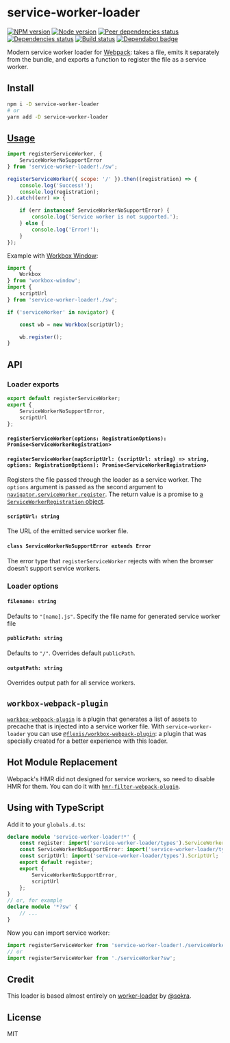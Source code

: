 # service-worker-loader

[![NPM version][npm]][npm-url]
[![Node version][node]][node-url]
[![Peer dependencies status][peer-deps]][peer-deps-url]
[![Dependencies status][deps]][deps-url]
[![Build status][build]][build-url]
[![Dependabot badge][dependabot]][dependabot-url]

[npm]: https://img.shields.io/npm/v/service-worker-loader.svg
[npm-url]: https://npmjs.com/package/service-worker-loader

[node]: https://img.shields.io/node/v/service-worker-loader.svg
[node-url]: https://nodejs.org

[peer-deps]: https://david-dm.org/mohsen1/service-worker-loader/peer-status.svg
[peer-deps-url]: https://david-dm.org/mohsen1/service-worker-loader?type=peer

[deps]: https://david-dm.org/mohsen1/service-worker-loader.svg
[deps-url]: https://david-dm.org/mohsen1/service-worker-loader

[build]: http://img.shields.io/travis/mohsen1/service-worker-loader/master.svg
[build-url]: https://travis-ci.org/mohsen1/service-worker-loader

[dependabot]: https://api.dependabot.com/badges/status?host=github&repo=mohsen1/service-worker-loader
[dependabot-url]: https://dependabot.com/

Modern service worker loader for [Webpack](https://webpack.js.org): takes a file, emits it separately from the bundle, and exports a function to register the file as a service worker.

## Install

```sh
npm i -D service-worker-loader
# or
yarn add -D service-worker-loader
```

## [Usage](https://webpack.js.org/concepts/loaders)

```js
import registerServiceWorker, {
    ServiceWorkerNoSupportError
} from 'service-worker-loader!./sw';

registerServiceWorker({ scope: '/' }).then((registration) => {
    console.log('Success!');
    console.log(registration);
}).catch((err) => {

    if (err instanceof ServiceWorkerNoSupportError) {
        console.log('Service worker is not supported.');
    } else {
        console.log('Error!');
    }
});
```

Example with [Workbox Window](https://developers.google.com/web/tools/workbox/modules/workbox-window):

```js
import {
    Workbox
} from 'workbox-window';
import {
    scriptUrl
} from 'service-worker-loader!./sw';

if ('serviceWorker' in navigator) {

    const wb = new Workbox(scriptUrl);

    wb.register();
}
```

## API

### Loader exports

```js
export default registerServiceWorker;
export {
    ServiceWorkerNoSupportError,
    scriptUrl
};
```

#### `registerServiceWorker(options: RegistrationOptions): Promise<ServiceWorkerRegistration>`

#### `registerServiceWorker(mapScriptUrl: (scriptUrl: string) => string, options: RegistrationOptions): Promise<ServiceWorkerRegistration>`

Registers the file passed through the loader as a service worker. The `options` argument is passed as the second argument to [`navigator.serviceWorker.register`](https://developer.mozilla.org/en-US/docs/Web/API/ServiceWorkerContainer/register). The return value is a promise to [a `ServiceWorkerRegistration` object](https://developer.mozilla.org/en-US/docs/Web/API/ServiceWorkerRegistration).

#### `scriptUrl: string`

The URL of the emitted service worker file.

#### `class ServiceWorkerNoSupportError extends Error`

The error type that `registerServiceWorker` rejects with when the browser doesn’t support service workers.

### Loader options

#### `filename: string`

Defaults to `"[name].js"`. Specify the file name for generated service worker file

#### `publicPath: string`

Defaults to `"/"`. Overrides default `publicPath`. 

#### `outputPath: string`

Overrides output path for all service workers.

## `workbox-webpack-plugin`

[`workbox-webpack-plugin`](https://developers.google.com/web/tools/workbox/modules/workbox-webpack-plugin) is a plugin that generates a list of assets to precache that is injected into a service worker file. With `service-worker-loader` you can use [`@flexis/workbox-webpack-plugin`](https://github.com/TrigenSoftware/flexis-workbox-webpack-plugin): a plugin that was specially created for a better experience with this loader.

## Hot Module Replacement

Webpack's HMR did not designed for service workers, so need to disable HMR for them. You can do it with [`hmr-filter-webpack-plugin`](https://github.com/TrigenSoftware/hmr-filter-webpack-plugin#usage).

## Using with TypeScript

Add it to your `globals.d.ts`:

```ts
declare module 'service-worker-loader!*' {
    const register: import('service-worker-loader/types').ServiceWorkerRegister;
    const ServiceWorkerNoSupportError: import('service-worker-loader/types').ServiceWorkerNoSupportError;
    const scriptUrl: import('service-worker-loader/types').ScriptUrl;
    export default register;
    export {
        ServiceWorkerNoSupportError,
        scriptUrl
    };
}
// or, for example
declare module '*?sw' {
    // ...
}
```

Now you can import service worker:

```ts
import registerServiceWorker from 'service-worker-loader!./serviceWorker';
// or
import registerServiceWorker from './serviceWorker?sw';
```

## Credit

This loader is based almost entirely on [worker-loader](https://github.com/webpack/worker-loader) by [@sokra](https://github.com/sokra).

## License

MIT
